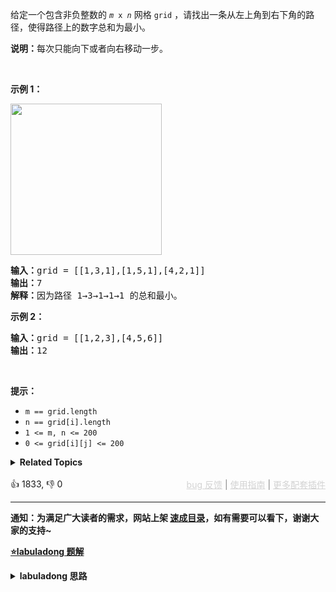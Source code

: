<p>给定一个包含非负整数的 <code><em>m</em>&nbsp;x&nbsp;<em>n</em></code>&nbsp;网格&nbsp;<code>grid</code> ，请找出一条从左上角到右下角的路径，使得路径上的数字总和为最小。</p>

<p><strong>说明：</strong>每次只能向下或者向右移动一步。</p>

<p>&nbsp;</p>

<p><strong class="example">示例 1：</strong></p> 
<img alt="" src="https://assets.leetcode.com/uploads/2020/11/05/minpath.jpg" style="width: 242px; height: 242px;" /> 
<pre>
<strong>输入：</strong>grid = [[1,3,1],[1,5,1],[4,2,1]]
<strong>输出：</strong>7
<strong>解释：</strong>因为路径 1→3→1→1→1 的总和最小。
</pre>

<p><strong class="example">示例 2：</strong></p>

<pre>
<strong>输入：</strong>grid = [[1,2,3],[4,5,6]]
<strong>输出：</strong>12
</pre>

<p>&nbsp;</p>

<p><strong>提示：</strong></p>

<ul> 
 <li><code>m == grid.length</code></li> 
 <li><code>n == grid[i].length</code></li> 
 <li><code>1 &lt;= m, n &lt;= 200</code></li> 
 <li><code>0 &lt;= grid[i][j] &lt;= 200</code></li> 
</ul>

<details><summary><strong>Related Topics</strong></summary>数组 | 动态规划 | 矩阵</details><br>

<div>👍 1833, 👎 0<span style='float: right;'><span style='color: gray;'><a href='https://github.com/labuladong/fucking-algorithm/issues' target='_blank' style='color: lightgray;text-decoration: underline;'>bug 反馈</a> | <a href='https://labuladong.online/algo/fname.html?fname=jb插件简介' target='_blank' style='color: lightgray;text-decoration: underline;'>使用指南</a> | <a href='https://labuladong.online/algo/' target='_blank' style='color: lightgray;text-decoration: underline;'>更多配套插件</a></span></span></div>

<div id="labuladong"><hr>

**通知：为满足广大读者的需求，网站上架 [速成目录](https://labuladong.online/algo/intro/quick-learning-plan/)，如有需要可以看下，谢谢大家的支持~**



<p><strong><a href="https://labuladong.online/algo/dynamic-programming/minimum-path-sum/" target="_blank">⭐️labuladong 题解</a></strong></p>
<details><summary><strong>labuladong 思路</strong></summary>


<div id="labuladong_solution_zh">

## 基本思路

一般来说，让你在二维矩阵中求最优化问题（最大值或者最小值），肯定需要递归 + 备忘录，也就是动态规划技巧。

`dp` 函数的定义：**从左上角位置 `(0, 0)` 走到位置 `(i, j)` 的最小路径和为 `dp(grid, i, j)`**。

这样，`dp(grid, i, j)` 的值由 `dp(grid, i - 1, j)` 和 `dp(grid, i, j - 1)` 的值转移而来：

```java
dp(grid, i, j) = Math.min(
    dp(grid, i - 1, j),
    dp(grid, i, j - 1)
) + grid[i][j];
```

**详细题解**：
  - [动态规划之最小路径和](https://labuladong.online/algo/dynamic-programming/minimum-path-sum/)

</div>





<div id="solution">

## 解法代码



<div class="tab-panel"><div class="tab-nav">
<button data-tab-item="cpp" class="tab-nav-button btn " data-tab-group="default" onclick="switchTab(this)">cpp🤖</button>

<button data-tab-item="python" class="tab-nav-button btn " data-tab-group="default" onclick="switchTab(this)">python🤖</button>

<button data-tab-item="java" class="tab-nav-button btn active" data-tab-group="default" onclick="switchTab(this)">java🟢</button>

<button data-tab-item="go" class="tab-nav-button btn " data-tab-group="default" onclick="switchTab(this)">go🤖</button>

<button data-tab-item="javascript" class="tab-nav-button btn " data-tab-group="default" onclick="switchTab(this)">javascript🤖</button>
</div><div class="tab-content">
<div data-tab-item="cpp" class="tab-item " data-tab-group="default"><div class="highlight">

```cpp
// 注意：cpp 代码由 chatGPT🤖 根据我的 java 代码翻译。
// 本代码的正确性已通过力扣验证，如有疑问，可以对照 java 代码查看。

#include <vector>
#include <algorithm>

class Solution {
public:
    std::vector<std::vector<int>> memo;

    int minPathSum(std::vector<std::vector<int>>& grid) {
        int m = grid.size();
        int n = grid[0].size();
        // 构造备忘录，初始值全部设为 -1
        memo.resize(m, std::vector<int>(n, -1));

        return dp(grid, m - 1, n - 1);
    }

    int dp(std::vector<std::vector<int>>& grid, int i, int j) {
        // base case
        if (i == 0 && j == 0) {
            return grid[0][0];
        }
        if (i < 0 || j < 0) {
            return INT_MAX;
        }
        // 避免重复计算
        if (memo[i][j] != -1) {
            return memo[i][j];
        }
        // 将计算结果记入备忘录
        memo[i][j] = std::min(
                dp(grid, i - 1, j),
                dp(grid, i, j - 1)
        ) + grid[i][j];

        return memo[i][j];
    }
};
```

</div></div>

<div data-tab-item="python" class="tab-item " data-tab-group="default"><div class="highlight">

```python
# 注意：python 代码由 chatGPT🤖 根据我的 java 代码翻译。
# 本代码的正确性已通过力扣验证，如有疑问，可以对照 java 代码查看。

class Solution:
    def __init__(self):
        self.memo = None

    def minPathSum(self, grid: List[List[int]]) -> int:
        m = len(grid)
        n = len(grid[0])
        # 构造备忘录，初始值全部设为 -1
        self.memo = [[-1 for _ in range(n)] for _ in range(m)]

        return self.dp(grid, m - 1, n - 1)

    def dp(self, grid: List[List[int]], i: int, j: int) -> int:
        # base case
        if i == 0 and j == 0:
            return grid[0][0]
        if i < 0 or j < 0:
            return float('inf')
        # 避免重复计算
        if self.memo[i][j] != -1:
            return self.memo[i][j]
        # 将计算结果记入备忘录
        self.memo[i][j] = min(
            self.dp(grid, i - 1, j),
            self.dp(grid, i, j - 1)
        ) + grid[i][j]

        return self.memo[i][j]
```

</div></div>

<div data-tab-item="java" class="tab-item active" data-tab-group="default"><div class="highlight">

```java
class Solution {
    int[][] memo;

    public int minPathSum(int[][] grid) {
        int m = grid.length;
        int n = grid[0].length;
        // 构造备忘录，初始值全部设为 -1
        memo = new int[m][n];
        for (int[] row : memo)
            Arrays.fill(row, -1);

        return dp(grid, m - 1, n - 1);
    }

    int dp(int[][] grid, int i, int j) {
        // base case
        if (i == 0 && j == 0) {
            return grid[0][0];
        }
        if (i < 0 || j < 0) {
            return Integer.MAX_VALUE;
        }
        // 避免重复计算
        if (memo[i][j] != -1) {
            return memo[i][j];
        }
        // 将计算结果记入备忘录
        memo[i][j] = Math.min(
                dp(grid, i - 1, j),
                dp(grid, i, j - 1)
        ) + grid[i][j];

        return memo[i][j];
    }
}
```

</div></div>

<div data-tab-item="go" class="tab-item " data-tab-group="default"><div class="highlight">

```go
// 注意：go 代码由 chatGPT🤖 根据我的 java 代码翻译。
// 本代码的正确性已通过力扣验证，如有疑问，可以对照 java 代码查看。

var memo [][]int

func minPathSum(grid [][]int) int {
    m := len(grid)
    n := len(grid[0])
    // 构造备忘录，初始值全部设为 -1
    memo = make([][]int, m)
    for i := range memo {
        memo[i] = make([]int, n)
        for j := range memo[i] {
            memo[i][j] = -1
        }
    }

    return dp(grid, m-1, n-1)
}

func dp(grid [][]int, i, j int) int {
    // base case
    if i == 0 && j == 0 {
        return grid[0][0]
    }
    if i < 0 || j < 0 {
        return int(^uint(0) >> 1) // Integer.MAX_VALUE equivalent in Go
    }
    // 避免重复计算
    if memo[i][j] != -1 {
        return memo[i][j]
    }
    // 将计算结果记入备忘录
    memo[i][j] = min(
        dp(grid, i-1, j),
        dp(grid, i, j-1),
    ) + grid[i][j]

    return memo[i][j]
}

func min(a, b int) int {
    if a < b {
        return a
    }
    return b
}
```

</div></div>

<div data-tab-item="javascript" class="tab-item " data-tab-group="default"><div class="highlight">

```javascript
// 注意：javascript 代码由 chatGPT🤖 根据我的 java 代码翻译。
// 本代码的正确性已通过力扣验证，如有疑问，可以对照 java 代码查看。

var minPathSum = function(grid) {
    let m = grid.length;
    let n = grid[0].length;
    // 构造备忘录，初始值全部设为 -1
    let memo = Array.from({ length: m }, () => Array(n).fill(-1));

    // @visualize status(i,j)
    var dp = function(grid, i, j, memo) {
        // base case
        if (i === 0 && j === 0) {
            return grid[0][0];
        }
        if (i < 0 || j < 0) {
            return Number.MAX_VALUE;
        }
        // 避免重复计算
        if (memo[i][j] !== -1) {
            return memo[i][j];
        }
        // 将计算结果记入备忘录
        memo[i][j] = Math.min(
            dp(grid, i - 1, j, memo),
            dp(grid, i, j - 1, memo)
        ) + grid[i][j];

        return memo[i][j];
    }

    return dp(grid, m - 1, n - 1, memo);
};
```

</div></div>
</div></div>

<hr /><details open hint-container details><summary style="font-size: medium"><strong>👾👾 算法可视化 👾👾</strong></summary><div id="data_minimum-path-sum"  category="leetcode" ></div><div class="resizable aspect-ratio-container" style="height: 100%;">
<div id="iframe_minimum-path-sum"></div></div>
</details><hr /><br />

</div>
</details>
</div>

